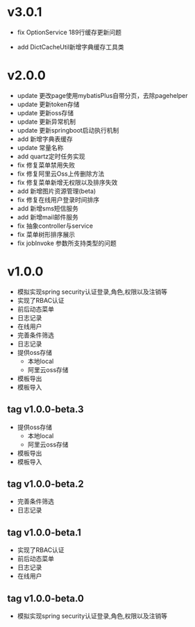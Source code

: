 # v3.0.1

* fix OptionService 189行缓存更新问题

+ add DictCacheUtil新增字典缓存工具类

# v2.0.0

* update 更改page使用mybatisPlus自带分页，去除pagehelper
* update 更新token存储
* update 更新oss存储
* update 更新异常机制
* update 更新springboot启动执行机制
* add 新增字典表缓存
* update 常量名称
* add quartz定时任务实现
* fix 修复菜单禁用失败
* fix 修复阿里云Oss上传删除方法
* fix 修复菜单新增无权限以及排序失效
* add 新增图片资源管理(beta)
* fix 修复在线用户登录时间排序
* add 新增sms短信服务
* add 新增mail邮件服务
* fix 抽象controller与service
* fix 菜单树形排序展示
* fix jobInvoke 参数所支持类型的问题

# v1.0.0

* 模拟实现spring security认证登录,角色,权限以及注销等
* 实现了RBAC认证
* 前后动态菜单
* 日志记录
* 在线用户
* 完善条件筛选
* 日志记录
* 提供oss存储
    - 本地local
    - 阿里云oss存储
* 模板导出
* 模板导入

## tag v1.0.0-beta.3

* 提供oss存储
    - 本地local
    - 阿里云oss存储
* 模板导出
* 模板导入

## tag v1.0.0-beta.2

* 完善条件筛选
* 日志记录

## tag v1.0.0-beta.1

* 实现了RBAC认证
* 前后动态菜单
* 日志记录
* 在线用户

## tag v1.0.0-beta.0

* 模拟实现spring security认证登录,角色,权限以及注销等
 
